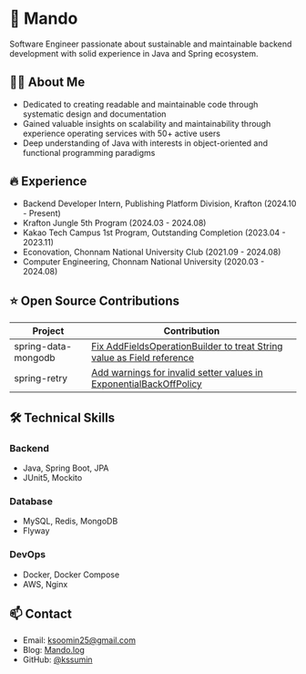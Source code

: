 # 🥟 Mando
Software Engineer passionate about sustainable and maintainable backend development with solid experience in Java and Spring ecosystem.

## 👩‍💻 About Me
* Dedicated to creating readable and maintainable code through systematic design and documentation
* Gained valuable insights on scalability and maintainability through experience operating services with 50+ active users
* Deep understanding of Java with interests in object-oriented and functional programming paradigms

## 🔥 Experience
* Backend Developer Intern, Publishing Platform Division, Krafton (2024.10 - Present)
* Krafton Jungle 5th Program (2024.03 - 2024.08)
* Kakao Tech Campus 1st Program, Outstanding Completion (2023.04 - 2023.11)
* Econovation, Chonnam National University Club (2021.09 - 2024.08)
* Computer Engineering, Chonnam National University (2020.03 - 2024.08)

## ⭐️ Open Source Contributions

| Project | Contribution |
|---------|--------------|
| spring-data-mongodb | [Fix AddFieldsOperationBuilder to treat String value as Field reference](https://github.com/spring-projects/spring-data-mongodb/pull/4959) |
| spring-retry | [Add warnings for invalid setter values in ExponentialBackOffPolicy](https://github.com/spring-projects/spring-retry/pull/492) |

## 🛠 Technical Skills
### Backend
* Java, Spring Boot, JPA
* JUnit5, Mockito

### Database
* MySQL, Redis, MongoDB
* Flyway

### DevOps
* Docker, Docker Compose
* AWS, Nginx

## 📫 Contact
* Email: ksoomin25@gmail.com
* Blog: [Mando.log](https://velog.io/@kssumin)
* GitHub: [@kssumin](https://github.com/kssumin)

